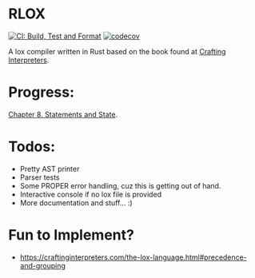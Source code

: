 # RLOX
[![CI: Build, Test and Format](https://github.com/ID-UNCLEAR/rlox/actions/workflows/ci.yml/badge.svg)](https://github.com/ID-UNCLEAR/rlox/actions/workflows/ci.yml)
[![codecov](https://codecov.io/gh/ID-UNCLEAR/rlox/graph/badge.svg?token=EBKZOOVXKZ)](https://codecov.io/gh/ID-UNCLEAR/rlox)

A lox compiler written in Rust based on the book found at [Crafting Interpreters](https://craftinginterpreters.com).

# Progress:
[Chapter 8. Statements and State](https://craftinginterpreters.com/statements-and-state.html#scope).

# Todos:
- Pretty AST printer
- Parser tests
- Some PROPER error handling, cuz this is getting out of hand.
- Interactive console if no lox file is provided
- More documentation and stuff... :)

# Fun to Implement?
- https://craftinginterpreters.com/the-lox-language.html#precedence-and-grouping
